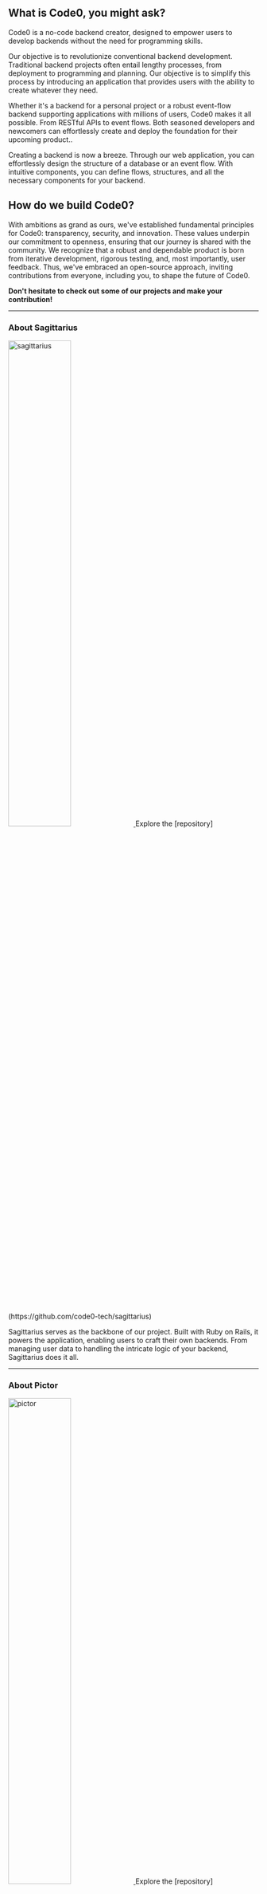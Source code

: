 ## What is Code0, you might ask?
Code0 is a no-code backend creator, designed to empower users to develop backends without the need for programming skills.

Our objective is to revolutionize conventional backend development. Traditional backend projects often entail lengthy processes, from deployment to programming and planning. Our objective is to simplify this process by introducing an application that provides users with the ability to create whatever they need.

Whether it's a backend for a personal project or a robust event-flow backend supporting applications with millions of users, Code0 makes it all possible. From RESTful APIs to event flows. Both seasoned developers and newcomers can effortlessly create and deploy the foundation for their upcoming product..

Creating a backend is now a breeze. Through our web application, you can effortlessly design the structure of a database or an event flow. With intuitive components, you can define flows, structures, and all the necessary components for your backend.

## How do we build Code0?
With ambitions as grand as ours, we've established fundamental principles for Code0: transparency, security, and innovation. These values underpin our commitment to openness, ensuring that our journey is shared with the community. We recognize that a robust and dependable product is born from iterative development, rigorous testing, and, most importantly, user feedback. Thus, we've embraced an open-source approach, inviting contributions from everyone, including you, to shape the future of Code0.

**Don't hesitate to check out some of our projects and make your contribution!**
***
### About Sagittarius

<a href="https://github.com/code0-tech/sagittarius">
<img src="https://github.com/code0-tech/.github/assets/52959657/fb6d6564-3bff-4658-939d-2548797a0709" width="50%" height="50%" alt="sagittarius">
</a>
Explore the [repository](https://github.com/code0-tech/sagittarius)

Sagittarius serves as the backbone of our project. Built with Ruby on Rails, it powers the application, enabling users
to craft their own backends. From managing user data to handling the intricate logic of your backend, Sagittarius does
it all.

***

### About Pictor

<a href="https://github.com/code0-tech/pictor">
<img src="https://github.com/code0-tech/.github/assets/52959657/9cd8426c-b807-41c0-828f-a8b11229e22c" width="50%" height="50%" alt="pictor">
</a>
Explore the [repository](https://github.com/code0-tech/pictor)

Pictor represents our very own React component library. It serves as the cornerstone of all our web applications,
offering a wealth of inspiration for developers.

***

### About Hydra

<a href="https://github.com/code0-tech/hydra">
<img src="https://github.com/code0-tech/.github/assets/52959657/5db6e86d-e255-4e3e-aee6-ba76b78020ec" width="50%" height="50%" alt="hydra">
</a>
Explore the [repository](https://github.com/code0-tech/hydra)

Hydra is a WebSocket library built on uWebSockets. All communication within our software ecosystem is powered by Hydra,
ensuring seamless interaction.

***

### About Telescopium

<a href="https://github.com/code0-tech/telescopium">
<img src="https://github.com/code0-tech/.github/assets/52959657/add5c246-d9cb-4305-9690-7e7b43426f93" width="50%" height="50%" alt="telescopium">
</a>
Explore the [repository](https://github.com/code0-tech/telescopium)

Telescopium serves as our comprehensive documentation hub. Whether you're looking to leverage our software like Hydra or
explore other components, Telescopium is your first destination for guidance and understanding code0.